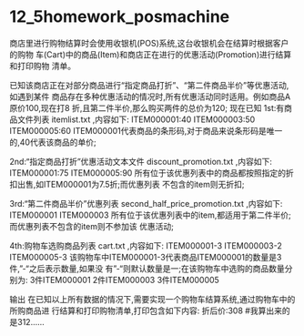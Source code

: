 # 12_5homework_posmachine
商店里进行购物结算时会使用收银机(POS)系统,这台收银机会在结算时根据客户的购物
车(Cart)中的商品(Item)和商店正在进行的优惠活动(Promotion)进行结算和打印购物
清单。

已知该商店正在对部分商品进行“指定商品打折”、“第二件商品半价”等优惠活动,如遇到某件
商品存在多种优惠活动的情况时,所有优惠活动同时适用。例如商品A原价100,现在打8
折,且第二件半价,那么购买两件的总价为120;
现在已知
1st:有商品文件列表 itemlist.txt ,内容如下:
ITEM000001:40
ITEM000003:50
ITEM000005:60
ITEM000001代表商品的条形码,对于商品来说条形码是唯一的,40代表该商品的单价;

2nd:“指定商品打折”优惠活动文本文件 discount_promotion.txt ,内容如下:
ITEM000001:75
ITEM000005:90
所有位于该优惠列表中的商品都按照指定的折扣出售,如ITEM000001为7.5折;而优惠列表
不包含的item则无折扣;

3rd:“第二件商品半价”优惠列表 second_half_price_promotion.txt ,内容如下:
ITEM000001
ITEM000003
所有位于该优惠列表中的item,都适用于第二件半价;而优惠列表不包含的item则不参加该
优惠活动;

4th:购物车选购商品列表 cart.txt ,内容如下:
ITEM000001-3
ITEM000003-2
ITEM000005-3
该购物车中ITEM000001-3代表商品ITEM000001的数量是3件,”-“之后表示数量,如果没
有”-“则默认数量是一;在该购物车中选购的商品数量分别为:
3件ITEM000001
2件ITEM000003
3件ITEM000005

输出
在已知以上所有数据的情况下,需要实现一个购物车结算系统,通过购物车中的所购商品进
行结算和打印购物清单,打印包含如下内容:
折后价:308  #我算出来的是312......
